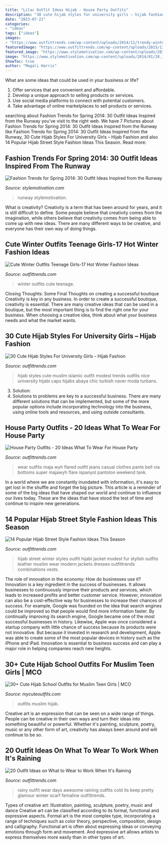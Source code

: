 ```yaml
---
title: "Lilac Outfit Ideas Hijab - House Party Outfits"
description: "30 cute hijab styles for university girls – hijab fashion"
date: "2023-07-21"
categories:
- "ideas"
tags: ["ideas"]
images:
- "https://www.outfittrends.com/wp-content/uploads/2014/11/trendy-winter-outfits-for-women.jpg"
featuredImage: "https://www.outfittrends.com/wp-content/uploads/2015/11/hijab9.jpg"
featured_image: "https://www.stylemotivation.com/wp-content/uploads/2014/01/28.jpg"
image: "https://www.stylemotivation.com/wp-content/uploads/2014/01/28.jpg"
ShowToc: true
author: "Magali Harris"
---
```



What are some ideas that could be used in your business or life?
1. Offer services that are convenient and affordable.
2. Develop a unique approach to selling products or services.
3. Use social media platforms to connect with potential customers. 
4. Take advantage of online marketplaces to sell products or services.

	

		
searching about Fashion Trends for Spring 2014: 30 Outfit Ideas Inspired from the Runway you've visit to the right web. We have 7 Pictures about Fashion Trends for Spring 2014: 30 Outfit Ideas Inspired from the Runway like Fashion Trends for Spring 2014: 30 Outfit Ideas Inspired from the Runway, 30 Cute Hijab Styles For University Girls – Hijab Fashion and also 14 Popular Hijab Street Style Fashion Ideas This Season. Read more:
		
    
## Fashion Trends For Spring 2014: 30 Outfit Ideas Inspired From The Runway

<img loading=lazy src="https://www.stylemotivation.com/wp-content/uploads/2014/01/28.jpg" onerror="this.onerror=null;this.src='https://tse2.mm.bing.net/th?id=OIP.fp8D29oUCWO9lkEtct-2-AHaK3&amp;pid=15.1';" alt="Fashion Trends for Spring 2014: 30 Outfit Ideas Inspired from the Runway">

_Source: stylemotivation.com_

>runway stylemotivation. 

	

What is creativity?
Creativity is a term that has been around for years, and it is still difficult to define. Some people believe that creativity comes from the imagination, while others believe that creativity comes from being able to come up with new ideas. There are many different ways to be creative, and everyone has their own way of doing things.

    
## Cute Winter Outfits Teenage Girls-17 Hot Winter Fashion Ideas

<img loading=lazy src="https://www.outfittrends.com/wp-content/uploads/2014/11/trendy-winter-outfits-for-women.jpg" onerror="this.onerror=null;this.src='https://tse4.mm.bing.net/th?id=OIP.o2xZ8IGvjdODf2h90-y35gHaK_&amp;pid=15.1';" alt="Cute Winter Outfits Teenage Girls-17 Hot Winter Fashion Ideas">

_Source: outfittrends.com_

>winter outfits cute teenage. 

	

Closing Thoughts: Some Final Thoughts on creating a successful boutique
Creativity is key in any business. In order to create a successful boutique, creativity is essential. There are many creative ideas that can be used in a boutique, but the most important thing is to find the right one for your business. When choosing a creative idea, think about what your business needs and what the market wants.

    
## 30 Cute Hijab Styles For University Girls – Hijab Fashion

<img loading=lazy src="https://www.outfittrends.com/wp-content/uploads/2015/11/hijab9.jpg" onerror="this.onerror=null;this.src='https://tse1.mm.bing.net/th?id=OIP.cdJRyXW1OMXEQNrDT4gu9AHaKh&amp;pid=15.1';" alt="30 Cute Hijab Styles For University Girls – Hijab Fashion">

_Source: outfittrends.com_

>hijab styles cute muslim islamic outfit modest trends outfits nice university hijabi caps hijabs abaya chic turkish naver moda turbans. 

	

3. Solution:
3. Solutions to problems are key to a successful business. There are many different solutions that can be implemented, but some of the more popular options include incorporating technology into the business, using online tools and resources, and using outside consultants.

    
## House Party Outfits - 20 Ideas What To Wear For House Party

<img loading=lazy src="http://www.outfittrends.com/wp-content/uploads/2015/11/party4.jpg" onerror="this.onerror=null;this.src='https://tse2.mm.bing.net/th?id=OIP.7BF045iiWvaNnWIT2agj6wHaK6&amp;pid=15.1';" alt="House Party Outfits - 20 Ideas What To Wear For House Party">

_Source: outfittrends.com_

>wear outfits maja wyh flared outfit jeans casual clothes pants bell via bottoms super majawyh flare ispanyol pantolon weekend tank. 

	

In a world where we are constantly inundated with information, it's easy to get lost in the shuffle and forget the big picture. This article is a reminder of some of the big ideas that have shaped our world and continue to influence our lives today. These are the ideas that have stood the test of time and continue to inspire new generations.

    
## 14 Popular Hijab Street Style Fashion Ideas This Season

<img loading=lazy src="https://www.outfittrends.com/wp-content/uploads/2014/11/Hijab-with-Leather-Jacket.jpg" onerror="this.onerror=null;this.src='https://tse3.mm.bing.net/th?id=OIP.4V3RCAqqBDE3Cp75xz_dsQHaLH&amp;pid=15.1';" alt="14 Popular Hijab Street Style Fashion Ideas This Season">

_Source: outfittrends.com_

>hijab street winter styles outfit hijabi jacket modest fur stylish outfits leather muslim wear modern jackets dresses outfittrends combinations vests. 

	

The role of innovation in the economy: How do businesses use it?
Innovation is a key ingredient in the success of businesses. It allows businesses to continuously improve their products and services, which leads to increased profits and better customer service. However, innovation can also be a cost-effective way for businesses to increase their chances of success. For example, Google was founded on the idea that search engines could be improved so that people would find more information faster. By continually improving its search engine, Google became one of the most successful businesses in history. Likewise, Apple was once considered a startup company with little chance of success because its products were not innovative. But because it invested in research and development, Apple was able to create some of the most popular devices in history such as the iPhone and iPad. Innovation is essential to business success and can play a major role in helping companies reach new heights.

    
## 30+ Cute Hijab School Outfits For Muslim Teen Girls | MCO

<img loading=lazy src="https://mycuteoutfits.com/wp-content/uploads/2017/07/8a5511ad2b5bcf9cd41f88504365ad66-2.jpg" onerror="this.onerror=null;this.src='https://tse1.mm.bing.net/th?id=OIP.WPE4d0_x08Q-qri6ymM8ygAAAA&amp;pid=15.1';" alt="30+ Cute Hijab School Outfits for Muslim Teen Girls | MCO">

_Source: mycuteoutfits.com_

>outfits muslim hijab. 

	

Creative art is an expression that can be seen on a wide range of things. People can be creative in their own ways and turn their ideas into something beautiful or powerful. Whether it's painting, sculpture, poetry, music or any other form of art, creativity has always been around and will continue to be so.

    
## 20 Outfit Ideas On What To Wear To Work When It&#039;s Raining

<img loading=lazy src="https://www.outfittrends.com/wp-content/uploads/2017/12/fashion-2015-10-rainy-day-outfit-idea-atlantic-pacific-main.jpg" onerror="this.onerror=null;this.src='https://tse3.mm.bing.net/th?id=OIP.GuZqC9vMkdyLrn5SrO3lUwHaLH&amp;pid=15.1';" alt="20 Outfit Ideas on What to Wear to Work When It&#039;s Raining">

_Source: outfittrends.com_

>rainy outfit wear days awesome raining outfits cold its keep pretty glamour winter scarf femaline outfittrends. 

	

Types of creative art: Illustration, painting, sculpture, poetry, music and dance
Creative art can be classified according to its formal, functional and expressive aspects. Formal art is the most complex type, incorporating a range of techniques such as color theory, perspective, composition, design and calligraphy. Functional art is often about expressing ideas or conveying emotions through form and movement. And expressive art allows artists to express themselves more easily than in other types of art.

